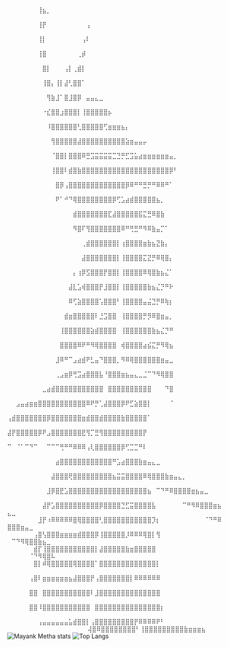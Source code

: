 ⠀⠀⠀⠀⠀⠀⠀⢸⣦⡀⠀⠀⠀⠀⠀⠀⠀⠀⠀⠀⠀⠀⠀⠀⠀⠀⠀⠀⠀⠀⠀⠀⠀⠀⠀⠀⠀⠀⠀⠀⠀⠀⠀⠀⠀⠀⠀⠀⠀⠀⠀⠀⠀⠀⠀⠀⠀⠀⠀⠀
⠀⠀⠀⠀⠀⠀⠀⢸⡟⠀⠀⠀⠀⠀⠀⠀⠀⠀⢠⠀⠀⠀⠀⠀⠀⠀⠀⠀⠀⠀⠀⠀⠀⠀⠀⠀⠀⠀⠀⠀⠀⠀⠀⠀⠀⠀⠀⠀⠀⠀⠀⠀⠀⠀⠀⠀⠀⠀⠀⠀
⠀⠀⠀⠀⠀⠀⠀⢸⡇⠀⠀⠀⠀⠀⠀⠀⠀⢠⠇⠀⠀⠀⠀⠀⠀⠀⠀⠀⠀⠀⠀⠀⠀⠀⠀⠀⠀⠀⠀⠀⠀⠀⠀⠀⠀⠀⠀⠀⠀⠀⠀⠀⠀⠀⠀⠀⠀⠀⠀⠀
⠀⠀⠀⠀⠀⠀⠀⢸⣿⠀⠀⠀⠀⠀⠀⠀⢀⡾⠀⠀⠀⠀⠀⠀⠀⠀⠀⠀⠀⠀⠀⠀⠀⠀⠀⠀⠀⠀⠀⠀⠀⠀⠀⠀⠀⠀⠀⠀⠀⠀⠀⠀⠀⠀⠀⠀⠀⠀⠀⠀
⠀⠀⠀⠀⠀⠀⠀⠀⣿⡇⠀⠀⠀⢠⡇⢀⣾⡇⠀⠀⠀⠀⠀⠀⠀⠀⠀⠀⠀⠀⠀⠀⠀⠀⠀⠀⠀⠀⠀⠀⠀⠀⠀⠀⠀⠀⠀⠀⠀⠀⠀⠀⠀⠀⠀⠀⠀⠀⠀⠀
⠀⠀⠀⠀⠀⠀⠀⠀⢸⣿⡄⢸⡇⣼⢃⣿⣿⠁⠀⠀⠀⠀⠀⠀⠀⠀⠀⠀⠀⠀⠀⠀⠀⠀⠀⠀⠀⠀⠀⠀⠀⠀⠀⠀⠀⠀⠀⠀⠀⠀⠀⠀⠀⠀⠀⠀⠀⠀⠀⠀
⠀⠀⠀⠀⠀⠀⠀⠀⠀⢻⣷⣸⠁⣿⣸⣿⡿⠀⣤⣤⣄⣀⠀⠀⠀⠀⠀⠀⠀⠀⠀⠀⠀⠀⠀⠀⠀⠀⠀⠀⠀⠀⠀⠀⠀⠀⠀⠀⠀⠀⠀⠀⠀⠀⠀⠀⠀⠀⠀⠀
⠀⠀⠀⠀⠀⠀⠀⠀⠐⣎⣿⣿⣰⣿⣿⣿⡇⢸⣿⣿⣿⣿⣿⡦⠀⠀⠀⠀⠀⠀⠀⠀⠀⠀⠀⠀⠀⠀⠀⠀⠀⠀⠀⠀⠀⠀⠀⠀⠀⠀⠀⠀⠀⠀⠀⠀⠀⠀⠀⠀
⠀⠀⠀⠀⠀⠀⠀⠀⠀⠸⣿⣿⣿⣿⣿⣿⢃⣿⣿⣿⣿⣿⢋⣶⣶⣶⣦⡄⠀⠀⠀⠀⠀⠀⠀⠀⠀⠀⠀⠀⠀⠀⠀⠀⠀⠀⠀⠀⠀⠀⠀⠀⠀⠀⠀⠀⠀⠀⠀⠀
⠀⠀⠀⠀⠀⠀⠀⠀⠀⠀⢻⣿⣿⣿⣿⣿⣼⣿⣿⣿⣿⣿⣿⣿⣿⣿⣿⣵⣶⣤⣤⡤⠀⠀⠀⠀⠀⠀⠀⠀⠀⠀⠀⠀⠀⠀⠀⠀⠀⠀⠀⠀⠀⠀⠀⠀⠀⠀⠀⠀
⠀⠀⠀⠀⠀⠀⠀⠀⠀⠀⠈⣿⣿⡇⣿⣿⣿⠿⣛⣩⣭⣭⣭⣭⣉⣙⡛⣋⣩⣥⣴⣶⣶⣶⣶⣶⣶⣤⡀⠀⠀⠀⠀⠀⠀⠀⠀⠀⠀⠀⠀⠀⠀⠀⠀⠀⠀⠀⠀⠀
⠀⠀⠀⠀⠀⠀⠀⠀⠀⠀⢸⣿⣿⠇⣾⣿⣷⣿⣿⣿⣿⣿⣿⣿⣿⣿⣿⣿⣿⣿⣿⣿⣿⣿⣿⣿⣿⡿⠃⠀⠀⠀⠀⠀⠀⠀⠀⠀⠀⠀⠀⠀⠀⠀⠀⠀⠀⠀⠀⠀
⠀⠀⠀⠀⠀⠀⠀⠀⠀⠀⠀⣿⡿⢠⣿⣿⣿⣿⣿⣿⣿⣿⣿⣿⣿⣿⣿⡿⠿⠛⠛⣛⡛⠛⠿⠿⠛⠁⠀⠀⠀⠀⠀⠀⠀⠀⠀⠀⠀⠀⠀⠀⠀⠀⠀⠀⠀⠀⠀⠀
⠀⠀⠀⠀⠀⠀⠀⠀⠀⠀⠀⠟⠁⠚⠙⢿⣿⣿⣿⣿⣿⣿⣿⣿⡿⢋⣡⣴⣾⣿⣿⣿⣿⣿⣦⡀⠀⠀⠀⠀⠀⠀⠀⠀⠀⠀⠀⠀⠀⠀⠀⠀⠀⠀⠀⠀⠀⠀⠀⠀
⠀⠀⠀⠀⠀⠀⠀⠀⠀⠀⠀⠀⠀⠀⠀⣾⣿⣿⣿⣿⣿⣿⣿⣏⣼⣿⣿⣿⣿⣿⣯⣍⣛⠿⣿⣷⠀⠀⠀⠀⠀⠀⠀⠀⠀⠀⠀⠀⠀⠀⠀⠀⠀⠀⠀⠀⠀⠀⠀⠀
⠀⠀⠀⠀⠀⠀⠀⠀⠀⠀⠀⠀⠀⠀⠀⠻⣿⠏⢻⣿⣿⣿⣿⣿⣿⣿⠿⠛⢛⣛⠛⠻⠿⣷⣤⡉⠁⠀⠀⠀⠀⠀⠀⠀⠀⠀⠀⠀⠀⠀⠀⠀⠀⠀⠀⠀⠀⠀⠀⠀
⠀⠀⠀⠀⠀⠀⠀⠀⠀⠀⠀⠀⠀⠀⠀⠀⠀⢀⣾⣿⣿⣿⣿⣿⣿⡇⢰⣿⣿⣿⣿⣶⣷⣦⣝⣷⡄⠀⠀⠀⠀⠀⠀⠀⠀⠀⠀⠀⠀⠀⠀⠀⠀⠀⠀⠀⠀⠀⠀⠀
⠀⠀⠀⠀⠀⠀⠀⠀⠀⠀⠀⠀⠀⠀⠀⠀⠀⣼⣿⣿⣿⣿⣿⣿⣿⡇⢸⣿⣿⣿⣿⣍⣝⡛⠿⢿⣿⡄⠀⠀⠀⠀⠀⠀⠀⠀⠀⠀⠀⠀⠀⠀⠀⠀⠀⠀⠀⠀⠀⠀
⠀⠀⠀⠀⠀⠀⠀⠀⠀⠀⠀⠀⠀⠀⠀⡄⢰⡿⣫⣿⣿⣿⡟⣿⣿⡇⢸⣿⣿⣿⣿⠿⢿⣿⣷⣦⣌⠁⠀⠀⠀⠀⠀⠀⠀⠀⠀⠀⠀⠀⠀⠀⠀⠀⠀⠀⠀⠀⠀⠀
⠀⠀⠀⠀⠀⠀⠀⠀⠀⠀⠀⠀⠀⠀⣼⣇⣡⢾⣿⣿⣿⡟⣸⣿⣿⡇⢸⣿⣿⣿⣿⣿⣷⣦⣌⡙⠛⠗⠀⠀⠀⠀⠀⠀⠀⠀⠀⠀⠀⠀⠀⠀⠀⠀⠀⠀⠀⠀⠀⠀
⠀⠀⠀⠀⠀⠀⠀⠀⠀⠀⠀⠀⠀⠀⠿⢋⣵⣿⣿⣿⣿⢡⣿⣿⣿⠃⢸⣿⣿⣿⣿⣤⣬⣙⡛⠿⢷⡆⠀⠀⠀⠀⠀⠀⠀⠀⠀⠀⠀⠀⠀⠀⠀⠀⠀⠀⠀⠀⠀⠀
⠀⠀⠀⠀⠀⠀⠀⠀⠀⠀⠀⠀⠀⣾⣶⣿⣿⣿⣿⣿⠇⣘⣩⣿⣿⠀⢸⣿⣿⣿⣿⡛⡻⠿⣿⣶⣤⡀⠀⠀⠀⠀⠀⠀⠀⠀⠀⠀⠀⠀⠀⠀⠀⠀⠀⠀⠀⠀⠀⠀
⠀⠀⠀⠀⠀⠀⠀⠀⠀⠀⠀⠀⢸⣿⣿⣿⣿⣿⣿⣵⣾⣿⣿⣿⣿⠀⢸⣿⣿⣿⣿⣿⣿⣷⣦⣌⡙⠛⠀⠀⠀⠀⠀⠀⠀⠀⠀⠀⠀⠀⠀⠀⠀⠀⠀⠀⠀⠀⠀⠀
⠀⠀⠀⠀⠀⠀⠀⠀⠀⠀⠀⠀⣿⣿⣿⣿⠿⠟⠛⠻⢿⣿⣿⣿⣿⠀⢾⣿⣿⣿⣿⣴⣮⣍⡛⠻⢿⣦⠀⠀⠀⠀⠀⠀⠀⠀⠀⠀⠀⠀⠀⠀⠀⠀⠀⠀⠀⠀⠀⠀
⠀⠀⠀⠀⠀⠀⠀⠀⠀⠀⠀⣸⠿⠛⠉⣠⣴⣾⠟⣃⣤⠙⣿⣿⣿⡀⠻⠿⢿⣿⣿⣿⣿⣿⣿⣶⣤⣀⠀⠀⠀⠀⠀⠀⠀⠀⠀⠀⠀⠀⠀⠀⠀⠀⠀⠀⠀⠀⠀⠀
⠀⠀⠀⠀⠀⠀⠀⠀⠀⠀⠀⢀⣠⣶⡿⢛⣩⣴⣿⣿⣿⣧⠘⣿⣿⣿⣶⣦⣤⣄⣀⣈⠉⠙⠻⢿⣿⣿⠀⠀⠀⠀⠀⠀⠀⠀⠀⠀⠀⠀⠀⠀⠀⠀⠀⠀⠀⠀⠀⠀
⠀⠀⠀⠀⠀⠀⠀⠀⣀⣴⣾⣿⣿⣿⣿⣿⣿⣿⣿⣿⣿⣿⠀⣿⣿⣿⣿⣿⣿⣿⣿⣿⣿⠀⠀⠀⠙⣿⠀⠀⠀⠀⠀⠀⠀⠀⠀⠀⠀⠀⠀⠀⠀⠀⠀⠀⠀⠀⠀⠀
⠀⠀⣠⣤⣴⣶⣶⣿⣿⣿⣿⣿⣿⣿⣿⣿⣿⣿⠿⠟⡛⢁⣼⣿⣿⣿⡿⠟⣋⣵⣿⣿⡇⠀⠀⠀⠀⠈⠀⠀⠀⠀⠀⠀⠀⠀⠀⠀⠀⠀⠀⠀⠀⠀⠀⠀⠀⠀⠀⠀
⢠⣾⣿⣿⣿⣿⣿⣿⣿⡿⣿⣿⣿⣿⣿⣿⣿⣶⣾⣿⣿⣾⣿⣿⣿⣿⣷⣿⣿⣿⣿⣿⠁⠀⠀⠀⠀⠀⠀⠀⠀⠀⠀⠀⠀⠀⠀⠀⠀⠀⠀⠀⠀⠀⠀⠀⠀⠀⠀⠀
⣼⡟⣿⣿⣿⣿⣿⡿⠟⣠⣿⣿⣿⣿⣿⣿⣿⣟⢻⡉⣛⢻⣿⣿⣿⣿⣿⣿⣿⣿⣿⡟⠀⠀⠀⠀⠀⠀⠀⠀⠀⠀⠀⠀⠀⠀⠀⠀⠀⠀⠀⠀⠀⠀⠀⠀⠀⠀⠀⠀
⠉⠀⠈⠁⠉⠙⠉⠀⠀⠉⠉⠉⢛⠛⠛⠿⠿⠿⢠⢇⣿⣿⣿⣿⣿⣿⡿⢋⣉⣉⠛⠇⠀⠀⠀⠀⠀⠀⠀⠀⠀⠀⠀⠀⠀⠀⠀⠀⠀⠀⠀⠀⠀⠀⠀⠀⠀⠀⠀⠀
⠀⠀⠀⠀⠀⠀⠀⠀⠀⠀⠀⣴⣿⣿⣿⣿⣿⣿⣿⣿⣿⣿⣿⣿⠛⣡⣴⣿⣿⣿⣷⣶⣤⣄⣀⠀⠀⠀⠀⠀⠀⠀⠀⠀⠀⠀⠀⠀⠀⠀⠀⠀⠀⠀⠀⠀⠀⠀⠀⠀
⠀⠀⠀⠀⠀⠀⠀⠀⠀⠀⣼⣿⣿⣿⢟⣿⣿⣿⣿⣿⣿⣿⣿⣿⣦⣭⣭⣿⣿⣿⣿⠿⢿⣿⣿⣿⣷⣶⣤⣄⡀⠀⠀⠀⠀⠀⠀⠀⠀⠀⠀⠀⠀⠀⠀⠀⠀⠀⠀⠀
⠀⠀⠀⠀⠀⠀⠀⠀⠀⣸⡿⣿⣟⣡⣿⣿⣿⣿⣿⣿⣿⣿⣿⣿⣿⣿⣿⣿⣿⣿⣿⣿⣦⠀⠉⠙⠛⠿⣿⣿⣿⣿⣶⣦⣤⣀⠀⠀⠀⠀⠀⠀⠀⠀⠀⠀⠀⠀⠀⠀
⠀⠀⠀⠀⠀⠀⠀⠀⣼⡟⣡⣿⣿⣿⣿⣿⣿⣿⣿⣿⣿⡿⣿⣿⣿⣿⣙⣋⣭⣿⣿⣿⣿⣧⠀⠀⠀⠀⠀⠀⠉⠛⠻⠿⣿⣿⣿⣶⣦⣄⣀⠀⠀⠀⠀⠀⠀⠀⠀⠀
⠀⠀⠀⠀⠀⠀⠀⣸⡟⠰⠿⠿⠿⠿⠿⣿⢿⣿⣿⣿⣿⢃⣿⣿⣿⣿⣿⣿⣿⣿⣿⣿⣿⡹⡆⠀⠀⠀⠀⠀⠀⠀⠀⠀⠀⠈⠙⠛⠿⣿⣿⣿⣶⣤⣀⠀⠀⠀⠀⠀
⠀⠀⠀⠀⠀⠀⢠⣿⢣⣿⣿⣿⣶⣶⣶⣶⣾⣿⣿⣿⡿⢸⣿⣿⣿⣿⣿⡸⠿⠿⠿⢿⣿⡇⢻⠀⠀⠀⠀⠀⠀⠀⠀⠀⠀⠀⠀⠀⠀⠀⠉⠙⠻⢿⣿⣿⣷⣦⣀⠀
⠀⠀⠀⠀⠀⠀⣾⡏⢸⣿⣿⣿⣿⣿⣿⣿⣿⣿⣿⣿⡇⣼⣿⣿⣿⣿⣿⣷⣶⣿⣿⣿⣿⣿⠀⠀⠀⠀⠀⠀⠀⠀⠀⠀⠀⠀⠀⠀⠀⠀⠀⠀⠀⠀⠈⠙⠻⢿⣿⠧
⠀⠀⠀⠀⠀⠀⣿⡇⠾⢿⣿⣿⣿⣿⣿⢿⣿⣿⣿⣿⠁⣿⣿⣿⣿⣿⣿⣿⣿⣿⣿⣿⣿⣿⡇⠀⠀⠀⠀⠀⠀⠀⠀⠀⠀⠀⠀⠀⠀⠀⠀⠀⠀⠀⠀⠀⠀⠀⠀⠀
⠀⠀⠀⠀⠀⢠⣿⠇⣶⣶⣶⣶⣶⣶⣦⣼⣿⣿⣿⡟⢠⣿⣿⣿⣿⣿⣿⣿⡇⠿⠿⠿⠿⠿⠿⠀⠀⠀⠀⠀⠀⠀⠀⠀⠀⠀⠀⠀⠀⠀⠀⠀⠀⠀⠀⠀⠀⠀⠀⠀
⠀⠀⠀⠀⠀⣿⣿⠀⣿⣿⣿⣿⣿⣿⣿⣿⣿⣿⣿⠇⣸⣿⣿⣿⣿⣿⣿⣿⣿⣿⣿⣿⣿⣿⣿⠀⠀⠀⠀⠀⠀⠀⠀⠀⠀⠀⠀⠀⠀⠀⠀⠀⠀⠀⠀⠀⠀⠀⠀⠀
⠀⠀⠀⠀⠀⣿⣿⠸⣿⣿⣿⣿⣿⣿⣿⣿⣿⣿⣿⠀⣿⣿⣿⣿⣿⣿⣿⣿⣿⣿⣿⣿⣿⣿⣿⡆⠀⠀⠀⠀⠀⠀⠀⠀⠀⠀⠀⠀⠀⠀⠀⠀⠀⠀⠀⠀⠀⠀⠀⠀
⠀⠀⠀⠀⠀⠀⠀⢠⣤⣤⣤⣤⣤⣤⣥⣾⣿⣿⡇⢠⣿⣿⣿⣿⣿⣿⣿⣿⣿⡟⠿⠿⠿⠿⠟⠃⠀⠀⠀⠀⠀⠀⠀⠀⠀⠀⠀⠀⠀⠀⠀⠀⠀⠀⠀⠀⠀⠀⠀⠀
⠀⠀⠀⠀⠀⠀⠀⢼⣿⠿⣿⣿⣿⣿⣿⣿⣿⣿⠃⢸⣿⣿⣿⣿⣿⣿⣿⣿⣿⣷⣶⣶⣶⣦⠀
![Mayank Metha stats](https://github-readme-stats.vercel.app/api?username=Naster17&show_icons=true&theme=vision-friendly-dark&count_private=true&show_icons=true) ![Top Langs](https://github-readme-stats.vercel.app/api/top-langs/?username=Naster17&show_icons=true&theme=vision-friendly-dark&langs_count=10&layout=compact)
